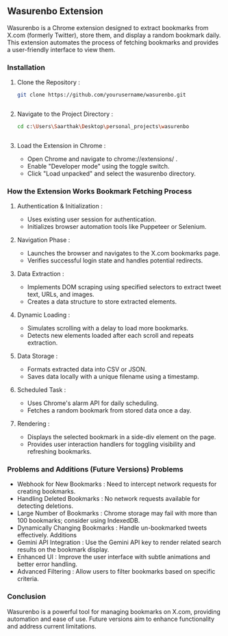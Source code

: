 ## Wasurenbo Extension
Wasurenbo is a Chrome extension designed to extract bookmarks from X.com (formerly Twitter), store them, and display a random bookmark daily. This extension automates the process of fetching bookmarks and provides a user-friendly interface to view them.

### Installation
1. Clone the Repository :
   
   ```bash
   git clone https://github.com/yourusername/wasurenbo.git
    ```
   ```
2. Navigate to the Project Directory :
   
   ```bash
   cd c:\Users\Saarthak\Desktop\personal_projects\wasurenbo
    ```
   ```
3. Load the Extension in Chrome :
   
   - Open Chrome and navigate to chrome://extensions/ .
   - Enable "Developer mode" using the toggle switch.
   - Click "Load unpacked" and select the wasurenbo directory.
### How the Extension Works Bookmark Fetching Process
1. Authentication & Initialization :
   
   - Uses existing user session for authentication.
   - Initializes browser automation tools like Puppeteer or Selenium.
2. Navigation Phase :
   
   - Launches the browser and navigates to the X.com bookmarks page.
   - Verifies successful login state and handles potential redirects.
3. Data Extraction :
   
   - Implements DOM scraping using specified selectors to extract tweet text, URLs, and images.
   - Creates a data structure to store extracted elements.
4. Dynamic Loading :
   
   - Simulates scrolling with a delay to load more bookmarks.
   - Detects new elements loaded after each scroll and repeats extraction.
5. Data Storage :
   
   - Formats extracted data into CSV or JSON.
   - Saves data locally with a unique filename using a timestamp.
6. Scheduled Task :
   
   - Uses Chrome's alarm API for daily scheduling.
   - Fetches a random bookmark from stored data once a day.
7. Rendering :
   
   - Displays the selected bookmark in a side-div element on the page.
   - Provides user interaction handlers for toggling visibility and refreshing bookmarks.
### Problems and Additions (Future Versions) Problems
- Webhook for New Bookmarks : Need to intercept network requests for creating bookmarks.
- Handling Deleted Bookmarks : No network requests available for detecting deletions.
- Large Number of Bookmarks : Chrome storage may fail with more than 100 bookmarks; consider using IndexedDB.
- Dynamically Changing Bookmarks : Handle un-bookmarked tweets effectively. Additions
- Gemini API Integration : Use the Gemini API key to render related search results on the bookmark display.
- Enhanced UI : Improve the user interface with subtle animations and better error handling.
- Advanced Filtering : Allow users to filter bookmarks based on specific criteria.
### Conclusion
Wasurenbo is a powerful tool for managing bookmarks on X.com, providing automation and ease of use. Future versions aim to enhance functionality and address current limitations.